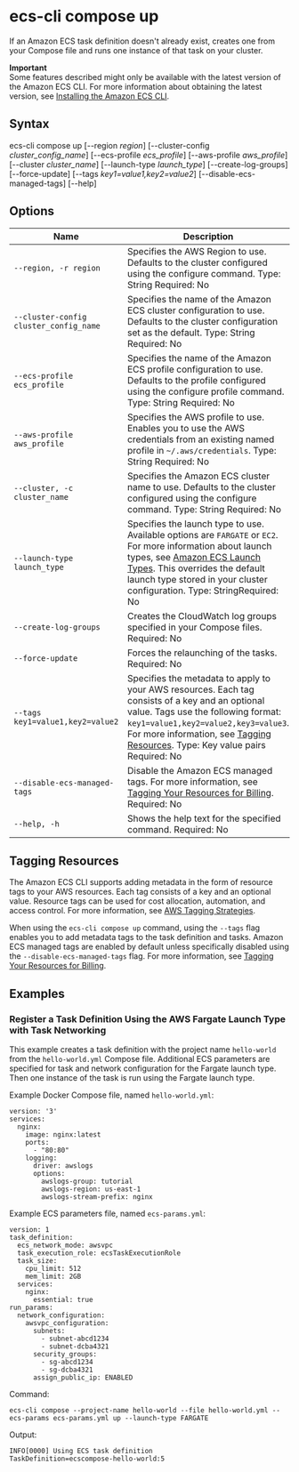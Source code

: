 # ecs\-cli compose up<a name="cmd-ecs-cli-compose-up"></a>

If an Amazon ECS task definition doesn't already exist, creates one from your Compose file and runs one instance of that task on your cluster\.

**Important**  
Some features described might only be available with the latest version of the Amazon ECS CLI\. For more information about obtaining the latest version, see [Installing the Amazon ECS CLI](ECS_CLI_installation.md)\.

## Syntax<a name="cmd-ecs-cli-compose-up-syntax"></a>

ecs\-cli compose up \[\-\-region *region*\] \[\-\-cluster\-config *cluster\_config\_name*\] \[\-\-ecs\-profile *ecs\_profile*\] \[\-\-aws\-profile *aws\_profile*\] \[\-\-cluster *cluster\_name*\] \[\-\-launch\-type *launch\_type*\] \[\-\-create\-log\-groups\] \[\-\-force\-update\] \[\-\-tags *key1=value1,key2=value2*\] \[\-\-disable\-ecs\-managed\-tags\] \[\-\-help\] 

## Options<a name="cmd-ecs-cli-compose-up-options"></a>


| Name | Description | 
| --- | --- | 
|  `--region, -r region`  |  Specifies the AWS Region to use\. Defaults to the cluster configured using the configure command\. Type: String Required: No  | 
|  `--cluster-config cluster_config_name`  |  Specifies the name of the Amazon ECS cluster configuration to use\. Defaults to the cluster configuration set as the default\. Type: String Required: No  | 
|  `--ecs-profile ecs_profile`  |  Specifies the name of the Amazon ECS profile configuration to use\. Defaults to the profile configured using the configure profile command\. Type: String Required: No  | 
|  `--aws-profile aws_profile`  |  Specifies the AWS profile to use\. Enables you to use the AWS credentials from an existing named profile in `~/.aws/credentials`\. Type: String Required: No  | 
|  `--cluster, -c cluster_name`  |  Specifies the Amazon ECS cluster name to use\. Defaults to the cluster configured using the configure command\. Type: String Required: No  | 
|  `--launch-type launch_type`  |  Specifies the launch type to use\. Available options are `FARGATE` or `EC2`\. For more information about launch types, see [Amazon ECS Launch Types](launch_types.md)\. This overrides the default launch type stored in your cluster configuration\.  Type: StringRequired: No | 
|  `--create-log-groups`  |  Creates the CloudWatch log groups specified in your Compose files\. Required: No  | 
|  `--force-update`  |  Forces the relaunching of the tasks\. Required: No  | 
|  `--tags key1=value1,key2=value2`  |  Specifies the metadata to apply to your AWS resources\. Each tag consists of a key and an optional value\. Tags use the following format: `key1=value1,key2=value2,key3=value3`\. For more information, see [Tagging Resources](#cmd-ecs-cli-compose-up-tags)\. Type: Key value pairs Required: No  | 
|  `--disable-ecs-managed-tags`  |  Disable the Amazon ECS managed tags\. For more information, see [Tagging Your Resources for Billing](ecs-using-tags.md#tag-resources-for-billing)\. Required: No  | 
|  `--help, -h`  |  Shows the help text for the specified command\. Required: No  | 

## Tagging Resources<a name="cmd-ecs-cli-compose-up-tags"></a>

The Amazon ECS CLI supports adding metadata in the form of resource tags to your AWS resources\. Each tag consists of a key and an optional value\. Resource tags can be used for cost allocation, automation, and access control\. For more information, see [AWS Tagging Strategies](https://aws.amazon.com/answers/account-management/aws-tagging-strategies)\.

When using the `ecs-cli compose up` command, using the `--tags` flag enables you to add metadata tags to the task definition and tasks\. Amazon ECS managed tags are enabled by default unless specifically disabled using the `--disable-ecs-managed-tags` flag\. For more information, see [Tagging Your Resources for Billing](ecs-using-tags.md#tag-resources-for-billing)\.

## Examples<a name="cmd-ecs-cli-compose-up-examples"></a>

### Register a Task Definition Using the AWS Fargate Launch Type with Task Networking<a name="cmd-ecs-cli-compose-up-example-1"></a>

This example creates a task definition with the project name `hello-world` from the `hello-world.yml` Compose file\. Additional ECS parameters are specified for task and network configuration for the Fargate launch type\. Then one instance of the task is run using the Fargate launch type\.

Example Docker Compose file, named `hello-world.yml`:

```
version: '3'
services:
  nginx:
    image: nginx:latest
    ports:
      - "80:80"
    logging:
      driver: awslogs
      options: 
        awslogs-group: tutorial
        awslogs-region: us-east-1
        awslogs-stream-prefix: nginx
```

Example ECS parameters file, named `ecs-params.yml`:

```
version: 1
task_definition:
  ecs_network_mode: awsvpc
  task_execution_role: ecsTaskExecutionRole
  task_size:
    cpu_limit: 512
    mem_limit: 2GB
  services:
    nginx:
      essential: true
run_params:
  network_configuration:
    awsvpc_configuration:
      subnets:
        - subnet-abcd1234
        - subnet-dcba4321
      security_groups:
        - sg-abcd1234
        - sg-dcba4321
      assign_public_ip: ENABLED
```

Command:

```
ecs-cli compose --project-name hello-world --file hello-world.yml --ecs-params ecs-params.yml up --launch-type FARGATE
```

Output:

```
INFO[0000] Using ECS task definition                     TaskDefinition=ecscompose-hello-world:5
```